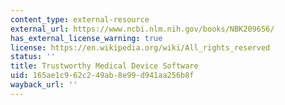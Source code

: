 ```yaml
---
content_type: external-resource
external_url: https://www.ncbi.nlm.nih.gov/books/NBK209656/
has_external_license_warning: true
license: https://en.wikipedia.org/wiki/All_rights_reserved
status: ''
title: Trustworthy Medical Device Software
uid: 165ae1c9-62c2-49ab-8e99-d941aa256b8f
wayback_url: ''
---
```

